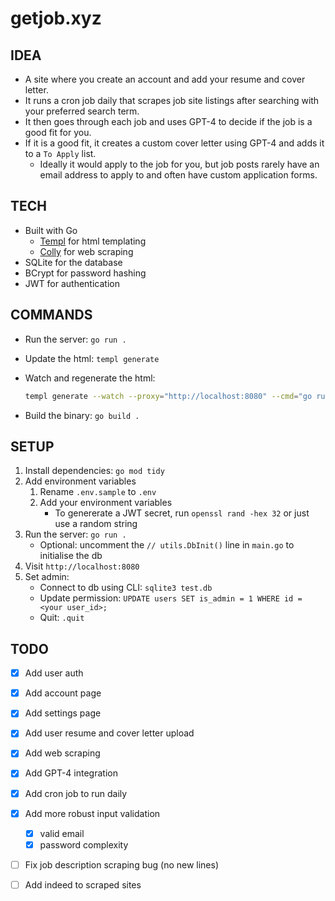 # getjob.xyz

## IDEA

- A site where you create an account and add your resume and cover letter.
- It runs a cron job daily that scrapes job site listings after searching with your preferred search term.
- It then goes through each job and uses GPT-4 to decide if the job is a good fit for you.
- If it is a good fit, it creates a custom cover letter using GPT-4 and adds it to a `To Apply` list.
  - Ideally it would apply to the job for you, but job posts rarely have an email address to apply to and often have custom application forms.

## TECH

- Built with Go
  - [Templ](https://templ.guide/) for html templating
  - [Colly](https://go-colly.org/) for web scraping
- SQLite for the database
- BCrypt for password hashing
- JWT for authentication

## COMMANDS

- Run the server: `go run .`
- Update the html: `templ generate`
- Watch and regenerate the html:

  ```sh
  templ generate --watch --proxy="http://localhost:8080" --cmd="go run ."
  ```

- Build the binary: `go build .`

## SETUP

1. Install dependencies: `go mod tidy`
1. Add environment variables
    1. Rename `.env.sample` to `.env`
    1. Add your environment variables
        - To genererate a JWT secret, run `openssl rand -hex 32` or just use a random string
1. Run the server: `go run .`
    - Optional: uncomment the `// utils.DbInit()` line in `main.go` to initialise the db
1. Visit `http://localhost:8080`
1. Set admin:
    - Connect to db using CLI: `sqlite3 test.db`
    - Update permission: `UPDATE users SET is_admin = 1 WHERE id = <your user_id>;`
    - Quit: `.quit`

## TODO

- [x] Add user auth
- [x] Add account page
- [x] Add settings page
- [x] Add user resume and cover letter upload
- [x] Add web scraping
- [x] Add GPT-4 integration
- [x] Add cron job to run daily
- [x] Add more robust input validation
  - [x] valid email
  - [x] password complexity
- [ ] Fix job description scraping bug (no new lines)
- [ ] Add indeed to scraped sites


